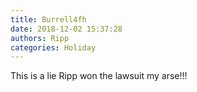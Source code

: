 ```yaml
---
title: Burrell4fh
date: 2018-12-02 15:37:28
authors: Ripp
categories: Holiday
---
```


 This is a lie Ripp won the lawsuit my arse!!!